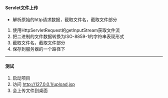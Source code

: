 #### Servlet文件上传   
- 解析原始的http请求数据，截取文件名，截取文件部分
1. 使用HttpServletRequest的getInputStream获取文件流
2. 把二进制的文件数据转换为ISO-8859-1的字符串表现形式
3. 截取文件名，截取文件部分
4. 保存到服务器的一个路径下
---
#### 测试
1. 启动项目
2. 访问 http://127.0.0.1/upload.jsp
3. 会上传文件到桌面
